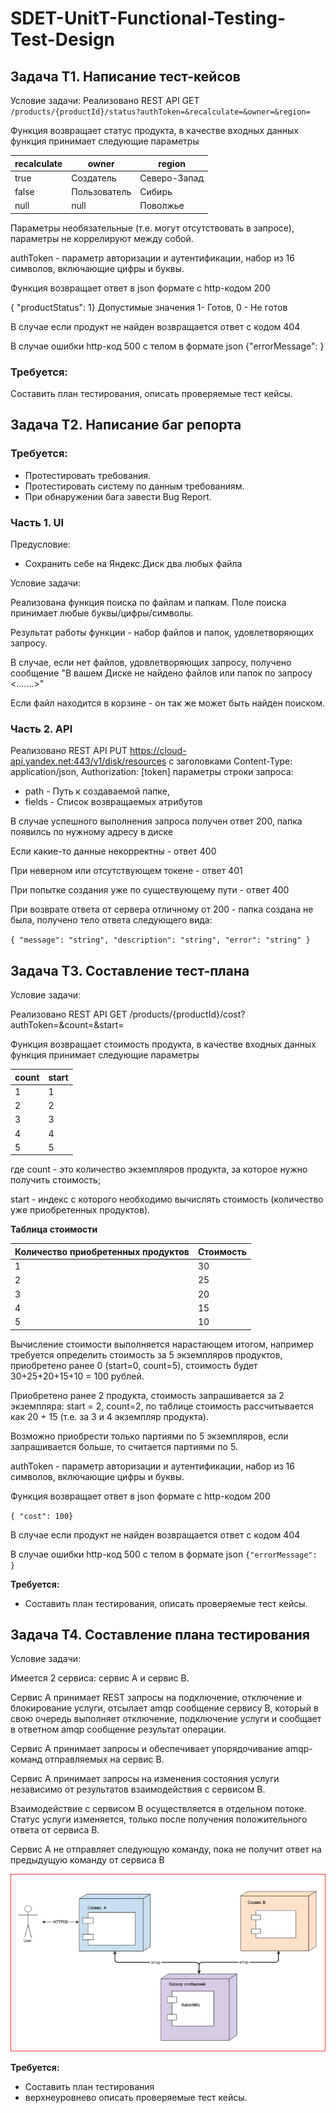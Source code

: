 # SDET-UnitT-Functional-Testing-Test-Design

## Задача Т1. Написание тест-кейсов

Условие задачи:
Реализовано REST API GET `/products/{productId}/status?authToken=&recalculate=&owner=&region=`

Функция возвращает статус продукта, в качестве входных данных функция принимает следующие параметры

|recalculate|owner|region|
|---|---|---|
|true|Создатель|Северо-Запад|
|false|Пользователь|Сибирь|
|null|null|Поволжье|

Параметры необязательные (т.е. могут отсутствовать в запросе), параметры не коррелируют между собой.

authToken - параметр авторизации и аутентификации, набор из 16 символов, включающие цифры и буквы.

Функция возвращает ответ в json формате с http-кодом 200

{ "productStatus": 1}
Допустимые значения 1- Готов, 0 - Не готов

В случае если продукт не найден возвращается ответ с кодом 404

В случае ошибки http-код 500 с телом в формате json {"errorMessage": }

### Требуется:
Составить план тестирования, описать проверяемые тест кейсы.

## Задача Т2. Написание баг репорта

### Требуется:
- Протестировать требования.
- Протестировать систему по данным требованиям.
- При обнаружении бага завести Bug Report.

### Часть 1. UI

Предусловие:
- Сохранить себе на Яндекс.Диск два любых файла

Условие задачи:

Реализована функция поиска по файлам и папкам. Поле поиска принимает любые буквы/цифры/символы.

Результат работы функции - набор файлов и папок, удовлетворяющих запросу.

В случае, если нет файлов, удовлетворяющих запросу, получено сообщение "В вашем Диске не найдено файлов или папок по запросу <.......>"

Если файл находится в корзине - он так же может быть найден поиском.

### Часть 2. API

Реализовано REST API PUT https://cloud-api.yandex.net:443/v1/disk/resources с заголовками Content-Type: application/json, Authorization: [token] параметры строки запроса: 
- path - Путь к создаваемой папке, 
- fields - Список возвращаемых атрибутов

В случае успешного выполнения запроса получен ответ 200, папка появилсь по нужному адресу в диске

Если какие-то данные некорректны - ответ 400

При неверном или отсутствующем токене - ответ 401

При попытке создания уже по существующему пути - ответ 400

При возврате ответа от сервера отличному от 200 - папка создана не была, получено тело ответа следующего вида:

`{ "message": "string", "description": "string", "error": "string" }`

## Задача Т3. Составление тест-плана

Условие задачи: 

Реализовано REST API GET /products/{productId}/cost?authToken=&count=&start=

Функция возвращает стоимость продукта, в качестве входных данных функция принимает следующие параметры

| count | start |
|-------|-------|
| 1     | 1     |
| 2     | 2     |
| 3     | 3     |
| 4     | 4     |
| 5     | 5     |

где count - это количество экземпляров продукта, за которое нужно получить стоимость;

start - индекс с которого необходимо вычислять стоимость (количество уже приобретенных продуктов).

**Таблица стоимости**

| Количество приобретенных продуктов | Стоимость |
|------------------------------------|-----------|
| 1                                  | 30        |
| 2                                  | 25        |
| 3                                  | 20        |
| 4                                  | 15        |
| 5                                  | 10        |

Вычисление стоимости выполняется нарастающем итогом, например требуется определить стоимость за 5 экземпляров продуктов, приобретено ранее 0 (start=0, count=5), стоимость будет 30+25+20+15+10 = 100 рублей.

Приобретено ранее 2 продукта, стоимость запрашивается за 2 экземпляра: start = 2, count=2, по таблице стоимость рассчитывается как 20 + 15 (т.е. за 3 и 4 экземпляр продукта).

Возможно приобрести только партиями по 5 экземпляров, если запрашивается больше, то считается партиями по 5.

authToken - параметр авторизации и аутентификации, набор из 16 символов, включающие цифры и буквы.

Функция возвращает ответ в json формате с http-кодом 200

`{ "cost": 100}`

В случае если продукт не найден возвращается ответ с кодом 404

В случае ошибки http-код 500 с телом в формате json `{"errorMessage": }`

**Требуется:**
- Составить план тестирования, описать проверяемые тест кейсы.

## Задача T4. Составление плана тестирования

Условие задачи:

Имеется 2 сервиса: сервис А и сервис B. 

Cервис А принимает REST запросы на подключение, отключение и блокирование услуги, отсылает amqp сообщение сервису B, который в свою очередь выполняет отключение, подключение услуги и сообщает в ответном amqp сообщение результат операции.

Сервис А принимает запросы и обеспечивает упорядочивание amqp-команд отправляемых на сервис В.

Cервис А принимает запросы на изменения состояния услуги независимо от результатов взаимодействия с сервисом В. 

Взаимодействие с сервисом B осуществляется в отдельном потоке. Статус услуги изменяется, только после получения положительного ответа от сервиса В.

Сервис А не отправляет следующую команду, пока не получит ответ на предыдущую команду от сервиса B

![Схема сервисов(локальный)](\Task_T4\Task4Pic.png "Схема сервисов")

**Требуется:**
- Составить план тестирования
- верхнеуровнево описать проверяемые тест кейсы.


